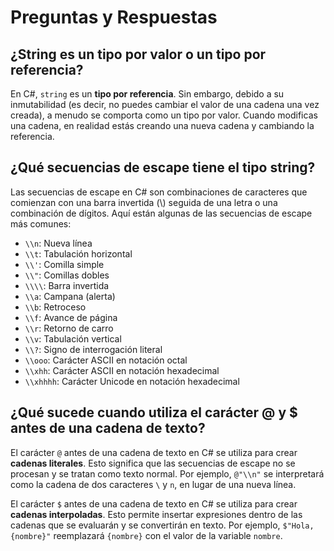# Preguntas y Respuestas

## ¿String es un tipo por valor o un tipo por referencia?

En C#, `string` es un **tipo por referencia**. Sin embargo, debido a su inmutabilidad (es decir, no puedes cambiar el valor de una cadena una vez creada), a menudo se comporta como un tipo por valor. Cuando modificas una cadena, en realidad estás creando una nueva cadena y cambiando la referencia.

## ¿Qué secuencias de escape tiene el tipo string?

Las secuencias de escape en C# son combinaciones de caracteres que comienzan con una barra invertida (\\) seguida de una letra o una combinación de dígitos. Aquí están algunas de las secuencias de escape más comunes:

- `\\n`: Nueva línea
- `\\t`: Tabulación horizontal
- `\\'`: Comilla simple
- `\\"`: Comillas dobles
- `\\\\`: Barra invertida
- `\\a`: Campana (alerta)
- `\\b`: Retroceso
- `\\f`: Avance de página
- `\\r`: Retorno de carro
- `\\v`: Tabulación vertical
- `\\?`: Signo de interrogación literal
- `\\ooo`: Carácter ASCII en notación octal
- `\\xhh`: Carácter ASCII en notación hexadecimal
- `\\xhhhh`: Carácter Unicode en notación hexadecimal

## ¿Qué sucede cuando utiliza el carácter @ y $ antes de una cadena de texto?

El carácter `@` antes de una cadena de texto en C# se utiliza para crear **cadenas literales**. Esto significa que las secuencias de escape no se procesan y se tratan como texto normal. Por ejemplo, `@"\\n"` se interpretará como la cadena de dos caracteres `\` y `n`, en lugar de una nueva línea.

El carácter `$` antes de una cadena de texto en C# se utiliza para crear **cadenas interpoladas**. Esto permite insertar expresiones dentro de las cadenas que se evaluarán y se convertirán en texto. Por ejemplo, `$"Hola, {nombre}"` reemplazará `{nombre}` con el valor de la variable `nombre`.